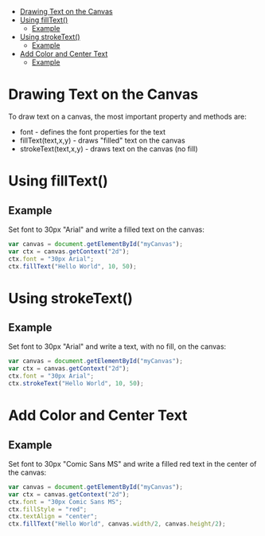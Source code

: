- [Drawing Text on the Canvas](#drawing-text-on-the-canvas)
- [Using fillText()](#using-filltext)
  * [Example](#example)
- [Using strokeText()](#using-stroketext)
  * [Example](#example-1)
- [Add Color and Center Text](#add-color-and-center-text)
  * [Example](#example-2)

# Drawing Text on the Canvas
To draw text on a canvas, the most important property and methods are:
- font - defines the font properties for the text
- fillText(text,x,y) - draws "filled" text on the canvas
- strokeText(text,x,y) - draws text on the canvas (no fill)
# Using fillText()
## Example
Set font to 30px "Arial" and write a filled text on the canvas:
```js
var canvas = document.getElementById("myCanvas");
var ctx = canvas.getContext("2d");
ctx.font = "30px Arial";
ctx.fillText("Hello World", 10, 50);
```

# Using strokeText()
## Example
Set font to 30px "Arial" and write a text, with no fill, on the canvas:
```js
var canvas = document.getElementById("myCanvas");
var ctx = canvas.getContext("2d");
ctx.font = "30px Arial";
ctx.strokeText("Hello World", 10, 50);
```

# Add Color and Center Text
## Example
Set font to 30px "Comic Sans MS" and write a filled red text in the center of the canvas:
```js
var canvas = document.getElementById("myCanvas");
var ctx = canvas.getContext("2d");
ctx.font = "30px Comic Sans MS";
ctx.fillStyle = "red";
ctx.textAlign = "center";
ctx.fillText("Hello World", canvas.width/2, canvas.height/2);
```

